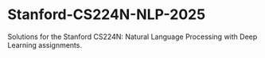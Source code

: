 # Stanford-CS224N-NLP-2025
Solutions for the Stanford CS224N: Natural Language Processing with Deep Learning assignments.

